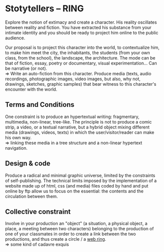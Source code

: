 # Stotytellers – RING

Explore the notion of extimacy and create a character. His reality oscillates between reality and fiction. You have extracted his substance from your intimate identity and you should be ready to project him online to the public audience. 

Our proposal is to project this character into the world, to contextualize him, to make him meet the city, the inhabitants, the students (from your own class, from the school), the landscape, the architecture. 
The mode can be that of fiction, essay, poetry or documentary, visual experimentation… Can be narrative (or not).    
=> Write an auto-fiction from this character. Produce media (texts, audio recordings, photographic images, video images, but also, why not, drawings, sketches, graphic samples) that bear witness to this character's encounter with the world.

## Terms and Conditions

One constraint is to produce an hypertextual writing: fragmentary, multimedia, non-linear, tree-like. The principle is not to produce a comic strip, a video, or a textual narrative, but a hybrid object mixing different media (drawings, videos, texts) in which the user/visitor/reader can make his own way.    
=> linking these media in a tree structure and a non-linear hypertext navigation.

## Design & code 

Produce a radical and minimal graphic universe, limited by the constraints of self-publishing. The technical limits imposed by the implementation of a website made up of html, css (and media) files coded by hand and put online by ftp allow us to focus on the essential: the contents and the circulation between them. 

## Collective constraint

Involve in your production an "object" (a situation, a physical object, a place, a meeting between two characters) belonging to the production of one of your classmates in order to create a link between the two productions, and thus create a circle / a [web ring](https://pl.wikipedia.org/wiki/Webring).    
=> some kind of cadavre exquis